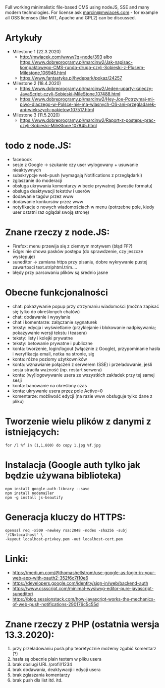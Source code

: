Full working minimalistic file-based CMS using nodeJS, SSE and many modern technologies. For license ask marcin@mwiacek.com - for example all OSS licenses (like MIT, Apache and GPL2) can be discussed.

# Artykuły
* Milestone 1 (22.3.2020)
  * http://mwiacek.com/www/?q=node/393 albo https://www.dobreprogramy.pl/marcinw2/Jak-napisac-kompaktowego-CMS-runda-druga-czyli-Sobieski-z-Plusem-Milestone,106946.html
  * https://www.fantastyka.pl/hydepark/pokaz/24257
* Milestone 2 (18.4.2020)
  * https://www.dobreprogramy.pl/marcinw2/Jeden-uparty-kaleczy-JavaScript-czyli-Sobieski-MileStone,107488.html
  * https://www.dobreprogramy.pl/marcinw2/Hey-Joe-Potrzymaj-mi-piwo-dlaczego-w-Polsce-nie-ma-wlasnych-OS-ani-przegladarek-ani-wiekszych-pakietow,107517.html
* Milestone 3 (11.5.2020)
  * https://www.dobreprogramy.pl/marcinw2/Raport-z-postepu-prac-czyli-Sobieski-MileStone,107845.html

# todo z node.JS:
* facebook
* sesje z Google -> szukanie czy user wylogowany + usuwanie nieaktywnych
* subskrypcje web-push (wymagają Notifications z przeglądarki)
* zglaszanie do moderacji
* obsługa ukrywania komentarzy w becie prywatnej (kwestie formatu)
* obsługa deaktywacji tekstów i userów
* dodawanie tagów przez www
* dodawanie konkursów przez www
* notyfikacje o nowych wiadomościach w menu (potrzebne pole, kiedy user ostatni raz oglądał swoją stronę)

# Znane rzeczy z node.JS:
* Firefox: menu przewija się z ciemnym motywem (błąd FF?)
* Edge: nie chowa pasków postępu (do sprawdzenie, czy jeszcze występuje)
* suneditor -> zamiana https przy pisaniu, dobre wykrywanie pustej zawartosci text.striphtml.trim....
* błędy przy parsowaniu plików są średnio jasne

# Obecne funkcjonalności
* chat: pokazywanie popup przy otrzymaniu wiadomości (można zapisać się tylko do określonych chatów)
* chat: dodawanie i wysyłanie
* chat i komentarze: załączanie sygnaturek
* teksty: edycja i wyświetlanie (przyklejanie i blokowanie nadpisywania; pokazywanie wersji tekstu i teasera)
* teksty: listy i kolejki prywatne
* teksty: betowanie prywatne i publiczne
* konta: tworzenie, login/logout (włącznie z Google), przypominanie hasła i weryfikacja email, notka na stronie, sig
* konta: różne poziomy użytkowników
* konta: wznawianie połączeń z serwerem (SSE) i przeładowanie, jeśli sesja straciła ważność (np. restart serwera)
* konta: (wy)logowywanie usera ze wszystkich zakładek przy tej samej sesji
* konta: banowanie na określony czas
* konta: ukrywanie usera przez pole Active=0
* komentarze: możliwość edycji (na razie www obsługuje tylko dane z pliku)

# Tworzenie wielu plików z danymi z istniejących:

```
for /l %f in (1,1,800) do copy 1.jpg %f.jpg
```

# Instalacja (Google auth tylko jak będzie używana biblioteka)

```
npm install google-auth-library --save
npm install nodemailer
npm -g install js-beautify
```

# Generacja kluczy do HTTPS:

```
openssl req -x509 -newkey rsa:2048 -nodes -sha256 -subj '/CN=localhost' \
-keyout localhost-privkey.pem -out localhost-cert.pem
```

# Linki:
* https://medium.com/@thomashellstrom/use-google-as-login-in-your-web-app-with-oauth2-352f6c7f10e6
* https://developers.google.com/identity/sign-in/web/backend-auth
* https://www.cssscript.com/minimal-wysiwyg-editor-pure-javascript-suneditor/
* https://blog.sessionstack.com/how-javascript-works-the-mechanics-of-web-push-notifications-290176c5c55d

# Znane rzeczy z PHP (ostatnia wersja 13.3.2020):
1. przy przeładowaniu push.php teoretycznie możemy zgubić komentarz (?)
2. hasła są obecnie plain textem w pliku usera
3. brak obslugi URL /profil/1234
4. brak dodawania, deaktywacji i edycji usera
5. brak zglaszania komentarzy
6. brak push dla list
itd. itd.

